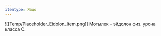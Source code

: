 ```yaml
---
itemtype: Яйцо
---
```

![[Temp/Placeholder_Eidolon_Item.png]]
Мотылек – эйдолон физ. урона класса С.
